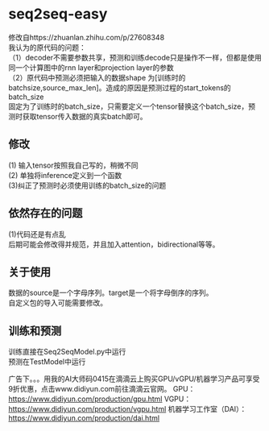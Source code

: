 # seq2seq-easy

修改自https://zhuanlan.zhihu.com/p/27608348  
我认为的原代码的问题：  
（1）decoder不需要参数共享，预测和训练decode只是操作不一样，但都是使用同一个计算图中的rnn layer和projection layer的参数  
（2）原代码中预测必须把输入的数据shape 为[训练时的batchsize,source_max_len]。造成的原因是预测过程的start_tokens的batch_size  
固定为了训练时的batch_size，只需要定义一个tensor替换这个batch_size，预测时获取tensor传入数据的真实batch即可。  
## 修改  
(1) 输入tensor按照我自己写的，稍微不同  
(2) 单独将inference定义到一个函数  
(3)纠正了预测时必须使用训练的batch_size的问题  

## 依然存在的问题  
(1)代码还是有点乱  
后期可能会修改得并规范，并且加入attention，bidirectional等等。  

## 关于使用
数据的source是一个字母序列。target是一个将字母倒序的序列。  
自定义包的导入可能需要修改。 

## 训练和预测
训练直接在Seq2SeqModel.py中运行  
预测在TestModel中运行

广告下。。。用我的AI大师码0415在滴滴云上购买GPU/vGPU/机器学习产品可享受9折优惠，点击www.didiyun.com前往滴滴云官网。
GPU：https://www.didiyun.com/production/gpu.html
VGPU：https://www.didiyun.com/production/vgpu.html
机器学习工作室（DAI）：https://www.didiyun.com/production/dai.html

